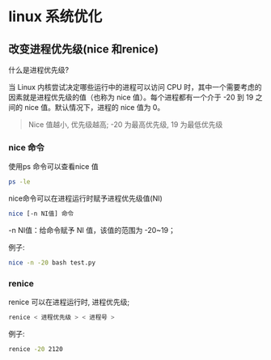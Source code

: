 

# linux 系统优化

## 改变进程优先级(nice 和renice)

什么是进程优先级?

当 Linux 内核尝试决定哪些运行中的进程可以访问 CPU 时，其中一个需要考虑的因素就是进程优先级的值（也称为 nice 值）。每个进程都有一个介于 -20 到 19 之间的 nice 值。默认情况下，进程的 nice 值为 0。

> Nice 值越小, 优先级越高; -20 为最高优先级, 19 为最低优先级

### nice 命令

使用ps 命令可以查看nice 值

```bash
ps -le 
```



nice命令可以在进程运行时赋予进程优先级值(NI)

```bash
nice [-n NI值] 命令
```

-n NI值：给命令赋予 NI 值，该值的范围为 -20~19；

例子:

```bash
nice -n -20 bash test.py
```



### renice

renice 可以在进程运行时, 进程优先级;

```bash
renice < 进程优先级 > < 进程号 >
```

例子:

```bash
renice -20 2120
```

